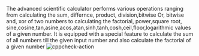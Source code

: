 The advanced scientific calculator performs various operations ranging from calculating the sum, differnce, product, division,bitwise Or, bitwise and, xor of two numbers to calculating the factorial, power,square root, sine,cosine,tan,asine,acos,atan,sinh,tanh,cosh,ceil,floor,logarithmic values of a given number. It is equipped with a special feature to calculate the sum of all numbers till the given input number and also calculate the factorial of a given number
![cppcheck-action](https://github.com/99002514/Activity2/workflows/cppcheck-action/badge.svg)
